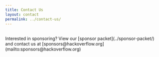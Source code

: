 ```yaml
---
title: Contact Us
layout: contact
permalink: ../contact-us/
---
```


<br>
<!-- Want to get in touch? Reach out to us at [team@hackoverflow.org](mailto:team@hackoverflow.org) -->
Interested in sponsoring? View our [sponsor packet](../sponsor-packet/) and contact us at [sponsors@hackoverflow.org](mailto:sponsors@hackoverflow.org)